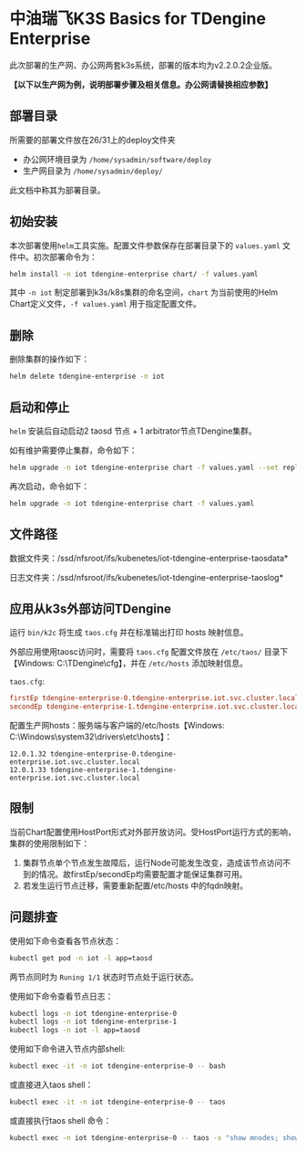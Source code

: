 # 中油瑞飞K3S Basics for TDengine Enterprise



此次部署的生产网、办公网两套k3s系统，部署的版本均为v2.2.0.2企业版。

**【以下以生产网为例，说明部署步骤及相关信息。办公网请替换相应参数】**

## 部署目录

所需要的部署文件放在26/31上的deploy文件夹

- 办公网环境目录为 `/home/sysadmin/software/deploy`
- 生产网目录为 `/home/sysadmin/deploy/`

此文档中称其为部署目录。

## 初始安装

本次部署使用`helm`工具实施。配置文件参数保存在部署目录下的 `values.yaml` 文件中。初次部署命令为：

```sh
helm install -n iot tdengine-enterprise chart/ -f values.yaml
```

其中 `-n iot` 制定部署到k3s/k8s集群的命名空间，`chart` 为当前使用的Helm Chart定义文件，`-f values.yaml` 用于指定配置文件。

## 删除

删除集群的操作如下：

```sh
helm delete tdengine-enterprise -n iot
```

## 启动和停止

`helm` 安装后自动启动2 taosd 节点 + 1 arbitrator节点TDengine集群。

如有维护需要停止集群，命令如下：

```sh
helm upgrade -n iot tdengine-enterprise chart -f values.yaml --set replicaCount=0
```

再次启动，命令如下：

```sh
helm upgrade -n iot tdengine-enterprise chart -f values.yaml
```

## 文件路径

数据文件夹：/ssd/nfsroot/ifs/kubenetes/iot-tdengine-enterprise-taosdata*

日志文件夹：/ssd/nfsroot/ifs/kubenetes/iot-tdengine-enterprise-taoslog*

## 应用从k3s外部访问TDengine

运行 `bin/k2c` 将生成 `taos.cfg` 并在标准输出打印 hosts 映射信息。

外部应用使用taosc访问时，需要将 `taos.cfg` 配置文件放在 `/etc/taos/` 目录下【Windows: C:\TDengine\cfg】，并在 `/etc/hosts` 添加映射信息。

`taos.cfg`:

```conf
firstEp tdengine-enterprise-0.tdengine-enterprise.iot.svc.cluster.local
secondEp tdengine-enterprise-1.tdengine-enterprise.iot.svc.cluster.local
```

配置生产网hosts：服务端与客户端的/etc/hosts【Windows: C:\Windows\system32\drivers\etc\hosts】：

```hosts
12.0.1.32 tdengine-enterprise-0.tdengine-enterprise.iot.svc.cluster.local
12.0.1.33 tdengine-enterprise-1.tdengine-enterprise.iot.svc.cluster.local
```

## 限制

当前Chart配置使用HostPort形式对外部开放访问。受HostPort运行方式的影响，集群的使用限制如下：

1. 集群节点单个节点发生故障后，运行Node可能发生改变，造成该节点访问不到的情况。故firstEp/secondEp均需要配置才能保证集群可用。
2. 若发生运行节点迁移，需要重新配置/etc/hosts 中的fqdn映射。

## 问题排查

使用如下命令查看各节点状态：

```sh
kubectl get pod -n iot -l app=taosd
```

两节点同时为 `Runing 1/1` 状态时节点处于运行状态。

使用如下命令查看节点日志：

```sh
kubectl logs -n iot tdengine-enterprise-0
kubectl logs -n iot tdengine-enterprise-1
kubectl logs -n iot -l app=taosd
```

使用如下命令进入节点内部shell:

```sh
kubectl exec -it -n iot tdengine-enterprise-0 -- bash
```

或直接进入taos shell：

```sh
kubectl exec -it -n iot tdengine-enterprise-0 -- taos
```

或直接执行taos shell 命令：

```sh
kubectl exec -n iot tdengine-enterprise-0 -- taos -s "show mnodes; show dnodes; show databases;"
```
